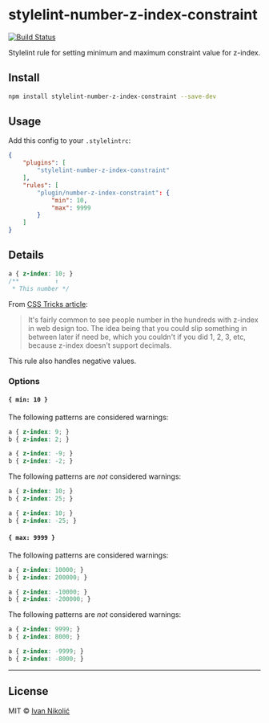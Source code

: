 # stylelint-number-z-index-constraint

[![Build Status][ci-img]][ci]

Stylelint rule for setting minimum and maximum constraint value for z-index.

## Install

```sh
npm install stylelint-number-z-index-constraint --save-dev
```

## Usage

Add this config to your `.stylelintrc`:

```json
{
	"plugins": [
		"stylelint-number-z-index-constraint"
	],
	"rules": [
		"plugin/number-z-index-constraint": {
			"min": 10,
			"max": 9999
		}
	]
}
```

## Details

```css
a { z-index: 10; }
/**          ↑
 * This number */
```

From [CSS Tricks article](https://css-tricks.com/handling-z-index/):

> It's fairly common to see people number in the hundreds with z-index in web design too. The idea being that you could slip something in between later if need be, which you couldn't if you did 1, 2, 3, etc, because z-index doesn't support decimals.

This rule also handles negative values.

### Options

#### `{ min: 10 }`

The following patterns are considered warnings:

```css
a { z-index: 9; }
b { z-index: 2; }
```

```css
a { z-index: -9; }
b { z-index: -2; }
```

The following patterns are *not* considered warnings:

```css
a { z-index: 10; }
b { z-index: 25; }
```

```css
a { z-index: 10; }
b { z-index: -25; }
```

#### `{ max: 9999 }`

The following patterns are considered warnings:

```css
a { z-index: 10000; }
b { z-index: 200000; }
```

```css
a { z-index: -10000; }
b { z-index: -200000; }
```

The following patterns are *not* considered warnings:

```css
a { z-index: 9999; }
b { z-index: 8000; }
```

```css
a { z-index: -9999; }
b { z-index: -8000; }
```

---

## License

MIT © [Ivan Nikolić](http://ivannikolic.com)

[ci]: https://travis-ci.org/niksy/stylelint-number-z-index-constraint
[ci-img]: https://travis-ci.org/niksy/stylelint-number-z-index-constraint.svg?branch=master
